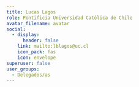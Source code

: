 ```yaml
---
title: Lucas Lagos
role: Pontificia Universidad Católica de Chile
avatar_filename: avatar
social:
  - display:
      header: false
    link: mailto:lblagos@uc.cl
    icon_pack: fas
    icon: envelope
superuser: false
user_groups:
  - Delegados/as
---
```

